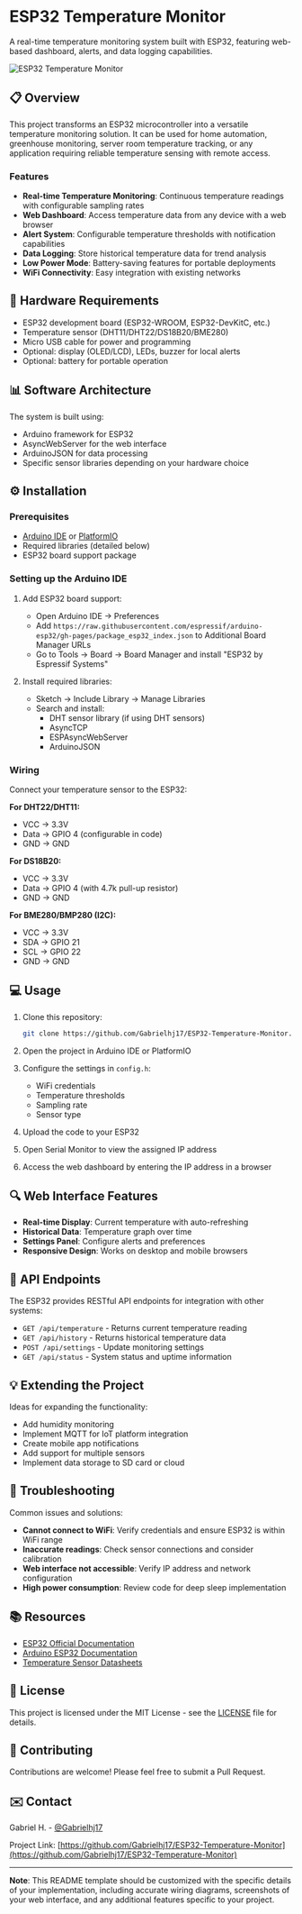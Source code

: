 # ESP32 Temperature Monitor

A real-time temperature monitoring system built with ESP32, featuring web-based dashboard, alerts, and data logging capabilities.

![ESP32 Temperature Monitor](https://via.placeholder.com/800x400?text=ESP32+Temperature+Monitor)

## 📋 Overview

This project transforms an ESP32 microcontroller into a versatile temperature monitoring solution. It can be used for home automation, greenhouse monitoring, server room temperature tracking, or any application requiring reliable temperature sensing with remote access.

### Features

- **Real-time Temperature Monitoring**: Continuous temperature readings with configurable sampling rates
- **Web Dashboard**: Access temperature data from any device with a web browser
- **Alert System**: Configurable temperature thresholds with notification capabilities
- **Data Logging**: Store historical temperature data for trend analysis
- **Low Power Mode**: Battery-saving features for portable deployments
- **WiFi Connectivity**: Easy integration with existing networks

## 🔧 Hardware Requirements

- ESP32 development board (ESP32-WROOM, ESP32-DevKitC, etc.)
- Temperature sensor (DHT11/DHT22/DS18B20/BME280)
- Micro USB cable for power and programming
- Optional: display (OLED/LCD), LEDs, buzzer for local alerts
- Optional: battery for portable operation

## 📊 Software Architecture

The system is built using:
- Arduino framework for ESP32
- AsyncWebServer for the web interface
- ArduinoJSON for data processing
- Specific sensor libraries depending on your hardware choice

## ⚙️ Installation

### Prerequisites

- [Arduino IDE](https://www.arduino.cc/en/software) or [PlatformIO](https://platformio.org/)
- Required libraries (detailed below)
- ESP32 board support package

### Setting up the Arduino IDE

1. Add ESP32 board support:
   - Open Arduino IDE → Preferences
   - Add `https://raw.githubusercontent.com/espressif/arduino-esp32/gh-pages/package_esp32_index.json` to Additional Board Manager URLs
   - Go to Tools → Board → Board Manager and install "ESP32 by Espressif Systems"

2. Install required libraries:
   - Sketch → Include Library → Manage Libraries
   - Search and install:
     - DHT sensor library (if using DHT sensors)
     - AsyncTCP
     - ESPAsyncWebServer
     - ArduinoJSON

### Wiring

Connect your temperature sensor to the ESP32:

**For DHT22/DHT11:**
- VCC → 3.3V
- Data → GPIO 4 (configurable in code)
- GND → GND

**For DS18B20:**
- VCC → 3.3V
- Data → GPIO 4 (with 4.7k pull-up resistor)
- GND → GND

**For BME280/BMP280 (I2C):**
- VCC → 3.3V
- SDA → GPIO 21
- SCL → GPIO 22
- GND → GND

## 💻 Usage

1. Clone this repository:
   ```bash
   git clone https://github.com/Gabrielhj17/ESP32-Temperature-Monitor.git
   ```

2. Open the project in Arduino IDE or PlatformIO

3. Configure the settings in `config.h`:
   - WiFi credentials
   - Temperature thresholds
   - Sampling rate
   - Sensor type

4. Upload the code to your ESP32

5. Open Serial Monitor to view the assigned IP address

6. Access the web dashboard by entering the IP address in a browser

## 🔍 Web Interface Features

- **Real-time Display**: Current temperature with auto-refreshing
- **Historical Data**: Temperature graph over time
- **Settings Panel**: Configure alerts and preferences
- **Responsive Design**: Works on desktop and mobile browsers

## 🔄 API Endpoints

The ESP32 provides RESTful API endpoints for integration with other systems:

- `GET /api/temperature` - Returns current temperature reading
- `GET /api/history` - Returns historical temperature data
- `POST /api/settings` - Update monitoring settings
- `GET /api/status` - System status and uptime information

## 💡 Extending the Project

Ideas for expanding the functionality:
- Add humidity monitoring
- Implement MQTT for IoT platform integration
- Create mobile app notifications
- Add support for multiple sensors
- Implement data storage to SD card or cloud

## 🐛 Troubleshooting

Common issues and solutions:

- **Cannot connect to WiFi**: Verify credentials and ensure ESP32 is within WiFi range
- **Inaccurate readings**: Check sensor connections and consider calibration
- **Web interface not accessible**: Verify IP address and network configuration
- **High power consumption**: Review code for deep sleep implementation

## 📚 Resources

- [ESP32 Official Documentation](https://docs.espressif.com/projects/esp-idf/en/latest/esp32/)
- [Arduino ESP32 Documentation](https://espressif-docs.readthedocs-hosted.com/projects/arduino-esp32/en/latest/)
- [Temperature Sensor Datasheets](https://www.sparkfun.com/datasheets/Sensors/Temperature/DHT22.pdf)

## 📝 License

This project is licensed under the MIT License - see the [LICENSE](LICENSE) file for details.

## 🤝 Contributing

Contributions are welcome! Please feel free to submit a Pull Request.

## ✉️ Contact

Gabriel H. - [@Gabrielhj17](https://github.com/Gabrielhj17)

Project Link: [https://github.com/Gabrielhj17/ESP32-Temperature-Monitor](https://github.com/Gabrielhj17/ESP32-Temperature-Monitor)

---

**Note**: This README template should be customized with the specific details of your implementation, including accurate wiring diagrams, screenshots of your web interface, and any additional features specific to your project.
